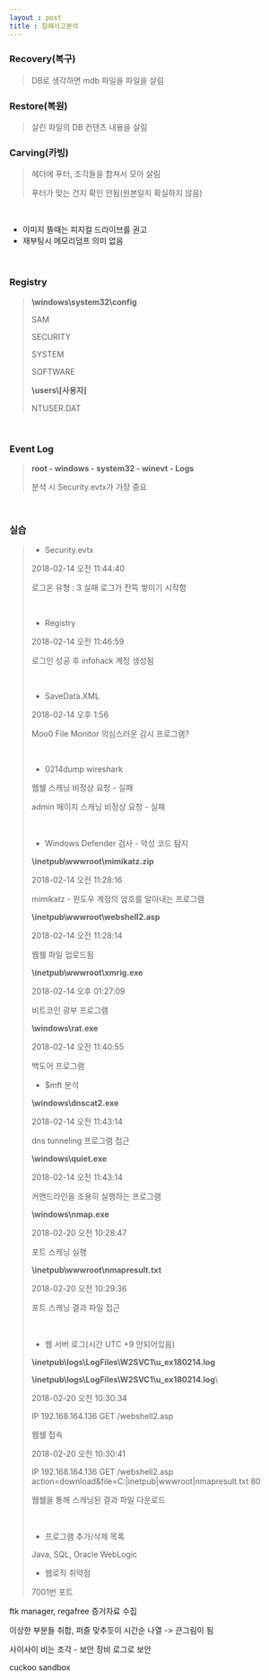 ```yaml
---
layout : post
title : 침해사고분석
---
```


### Recovery(복구)

>DB로 생각하면 mdb 파일을 파일을 살림

### Restore(복원)

>살린 파일의 DB 컨텐츠 내용을 살림

### Carving(카빙)

>헤더에 푸터, 조각들을 합쳐서 모아 살림
>
>푸터가 맞는 건지 확인 안됨(원본일지 확실하지 않음)

<br>

- 이미지 뜰때는 피지컬 드라이브를 권고
- 재부팅시 메모리덤프 의미 없음

<br>

### Registry

> **\windows\system32\config**
>
> SAM
>
> SECURITY
>
> SYSTEM
>
> SOFTWARE
>
> **\users\\[사용자\]**
>
> NTUSER.DAT

<br>

### Event Log

>**root - windows - system32 - winevt - Logs**
>
>분석 시 Security.evtx가 가장 중요

<br>

### 실습

>- Security.evtx
>
>2018-02-14 오전 11:44:40
>
>로그온 유형 : 3 실패 로그가 잔뜩 쌓이기 시작함
>
><br>
>
>- Registry
>
>2018-02-14 오전 11:46:59 
>
>로그인 성공 후 infohack 계정 생성됨
>
><br>
>
>- SaveData.XML
>
>2018-02-14 오후 1:56
>
>Moo0 File Monitor 의심스러운 감시 프로그램?
>
><br>
>
>- 0214dump wireshark
>
>웹쉘 스캐닝 비정상 요청 - 실패
>
>admin 페이지 스캐닝 비정상 요청 - 실패
>
><br>
>
>- Windows Defender 검사 - 악성 코드 탐지
>
>**\inetpub\wwwroot\mimikatz.zip**
>
>2018-02-14 오전 11:28:16
>
>mimikatz - 윈도우 계정의 암호를 알아내는 프로그램
>
>**\inetpub\wwwroot\webshell2.asp**
>
>2018-02-14 오전 11:28:14
>
>웹쉘 파일 업로드됨
>
>**\inetpub\wwwroot\xmrig.exe**
>
>2018-02-14 오후 01:27:09
>
>비트코인 광부 프로그램
>
>**\windows\rat.exe**
>
>2018-02-14 오전 11:40:55
>
>백도어 프로그램
>
>- $mft 분석
>
>**\windows\dnscat2.exe**
>
>2018-02-14 오전 11:43:14
>
>dns tunneling 프로그램 접근
>
>**\windows\quiet.exe**
>
>2018-02-14 오전 11:43:14
>
>커맨드라인을 조용히 실행하는 프로그램
>
>**\windows\nmap.exe**
>
>2018-02-20 오전 10:28:47
>
>포트 스캐닝 실행
>
>**\inetpub\wwwroot\nmapresult.txt**
>
>2018-02-20 오전 10:29:36
>
>포트 스캐닝 결과 파일 접근
>
><br>
>
>- 웹 서버 로그(시간 UTC +9 안되어있음)
>
>**\inetpub\logs\LogFiles\W2SVC1\u_ex180214.log**
>
>
>
>**\inetpub\logs\LogFiles\W2SVC1\u_ex180214.log**\
>
>2018-02-20 오전 10:30:34
>
>IP 192.168.164.136 GET /webshell2.asp
>
>웹쉘 접속
>
>2018-02-20 오전 10:30:41
>
>IP 192.168.164.136 GET /webshell2.asp action=download&file=C:|inetpub|wwwroot|nmapresult.txt 80
>
>웹쉘을 통해 스캐닝된 결과 파일 다운로드
>
><br>
>
>- 프로그램 추가/삭제 목록
>
>Java, SQL, Oracle WebLogic
>
>- 웹로직 취약점
>
>7001번 포트



ftk manager, regafree 증거자료 수집

이상한 부분들 취합, 퍼즐 맞추듯이 시간순 나열 -> 큰그림이 됨

사이사이 비는 조각 - 보안 장비 로그로 보안



cuckoo sandbox

